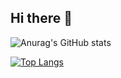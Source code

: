 ## Hi there 👋

<!--
**Ealsen/Ealsen** is a ✨ _special_ ✨ repository because its `README.md` (this file) appears on your GitHub profile.

Here are some ideas to get you started:

- 🔭 I’m currently working on ...
- 🌱 I’m currently learning ...
- 👯 I’m looking to collaborate on ...
- 🤔 I’m looking for help with ...
- 💬 Ask me about ...
- 📫 How to reach me: ...
- 😄 Pronouns: ...
- ⚡ Fun fact: ...
-->


![Anurag's GitHub stats](https://github-readme-stats.vercel.app/api?username=ealsen&theme=radical&show_icons=true)

[![Top Langs](https://github-readme-stats.vercel.app/api/top-langs/?username=ealsen&layout=compact)](https://github.com/anuraghazra/github-readme-stats)
